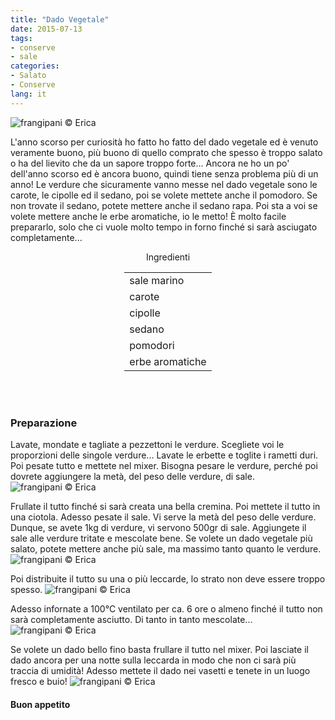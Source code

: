 ```yaml
---
title: "Dado Vegetale"
date: 2015-07-13
tags:
- conserve
- sale
categories:
- Salato
- Conserve
lang: it
---
```

![](header.jpg "frangipani © Erica")

L'anno scorso per curiosità ho fatto ho fatto del dado vegetale ed è venuto veramente buono, più buono di quello comprato che spesso è troppo salato o ha del lievito che da un sapore troppo forte... Ancora ne ho un po' dell'anno scorso ed è ancora buono, quindi tiene senza problema più di un anno! Le verdure che sicuramente vanno messe nel dado vegetale sono le carote, le cipolle ed il sedano, poi se volete mettete anche il pomodoro. Se non trovate il sedano, potete mettere anche il sedano rapa. Poi sta a voi se volete mettere anche le erbe aromatiche, io le metto! È molto facile prepararlo, solo che ci vuole molto tempo in forno finché si sarà asciugato completamente...

<div id="wrapper" style="text-align: center">
  <div id="yourdiv" style="display: inline-block;">
    <div class="ingredients">
      <div class="ingredients-title">Ingredienti</div>
      <table>
        <tbody>
          <tr>
            <td>sale marino</td>
          </tr>
          <tr>      
            <td>carote</td>
          </tr>
          <tr>      
            <td>cipolle</td>
          </tr>
          <tr>
            <td>sedano</td>
          </tr>
          <tr>
            <td>pomodori</td>
          </tr>
          <tr>
            <td>erbe aromatiche</td>  
          </tr>
        </tbody>
      </table>
      <br></br>
    </div>
  </div>
</div>


<h3>
  <font color="grey">
    <i class="fa fa-cogs"></i>
  </font> Preparazione
</h3>

Lavate, mondate e tagliate a pezzettoni le verdure. Scegliete voi le proporzioni delle singole verdure... Lavate le erbette e toglite i rametti duri. Poi pesate tutto e mettete nel mixer. Bisogna pesare le verdure, perché poi dovrete aggiungere la metà, del peso delle verdure, di sale.
![](verdure.jpg "frangipani © Erica")

Frullate il tutto finché si sarà creata una bella cremina. Poi mettete il tutto in una ciotola. Adesso pesate il sale. Vi serve la metà del peso delle verdure. Dunque, se avete 1kg di verdure, vi servono 500gr di sale. Aggiungete il sale alle verdure tritate e mescolate bene. Se volete un dado vegetale più salato, potete mettere anche più sale, ma massimo tanto quanto le verdure.
![](trito.jpg "frangipani © Erica")

Poi distribuite il tutto su una o più leccarde, lo strato non deve essere troppo spesso.
![](teglie.jpg "frangipani © Erica")

Adesso infornate a 100°C ventilato per ca. 6 ore o almeno finché il tutto non sarà completamente asciutto. Di tanto in tanto mescolate...
![](essiccato.jpg "frangipani © Erica")

Se volete un dado bello fino basta frullare il tutto nel mixer. Poi lasciate il dado ancora per una notte sulla leccarda in modo che non ci sarà più traccia di umidità! Adesso mettete il dado nei vasetti e tenete in un luogo fresco e buio!
![](risultato.jpg "frangipani © Erica")

<h4>Buon appetito
  <font color="red">
    <i class="fa fa-smile-o"></i>
  </font>
</h4>
